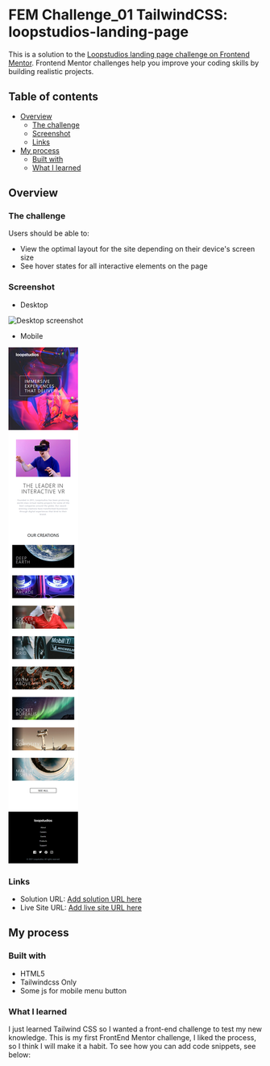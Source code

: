 # FEM Challenge_01 TailwindCSS: loopstudios-landing-page

This is a solution to the [Loopstudios landing page challenge on Frontend Mentor](https://www.frontendmentor.io/challenges/loopstudios-landing-page-N88J5Onjw). Frontend Mentor challenges help you improve your coding skills by building realistic projects. 

## Table of contents

- [Overview](#overview)
  - [The challenge](#the-challenge)
  - [Screenshot](#screenshot)
  - [Links](#links)
- [My process](#my-process)
  - [Built with](#built-with)
  - [What I learned](#what-i-learned)



## Overview

### The challenge

Users should be able to:

- View the optimal layout for the site depending on their device's screen size
- See hover states for all interactive elements on the page

### Screenshot
- Desktop

![Desktop screenshot](images/My%20solution%20desktop%20screencapture.png)

- Mobile

![Mobile screenshot](images/My%20solution%20mobile%20screencapture.png)



### Links

- Solution URL: [Add solution URL here](https://github.com/M-Galdi/FEM_Challenge_01_TailwindCSS_loopstudios-landing-page)
- Live Site URL: [Add live site URL here](https://m-galdi.github.io/FEM_Challenge_01_TailwindCSS_loopstudios-landing-page/)

## My process

### Built with

- HTML5
- Tailwindcss Only
- Some js for mobile menu button


### What I learned

I just learned Tailwind CSS so I wanted a front-end challenge to test my new knowledge.
This is my first FrontEnd Mentor challenge, I liked the process, so I think I will make it a habit.
To see how you can add code snippets, see below:

